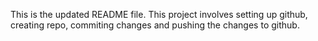 This is the updated README file. 
This project involves setting up github, creating repo, commiting changes and pushing the changes to github.

